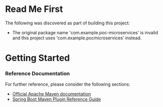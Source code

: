 # Read Me First
The following was discovered as part of building this project:

* The original package name 'com.example.poc-microservices' is invalid and this project uses 'com.example.pocmicroservices' instead.

# Getting Started

### Reference Documentation
For further reference, please consider the following sections:

* [Official Apache Maven documentation](https://maven.apache.org/guides/index.html)
* [Spring Boot Maven Plugin Reference Guide](https://docs.spring.io/spring-boot/docs/2.2.4.RELEASE/maven-plugin/)


